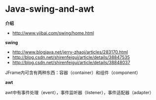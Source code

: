 # Java-swing-and-awt

**介绍**

- http://www.yiibai.com/swing/home.html

**swing**

- http://www.blogjava.net/jerry-zhaoj/articles/283170.html
- http://blog.csdn.net/shirenfeigui/article/details/38847535
- http://blog.csdn.net/shirenfeigui/article/details/38848037

JFrame内可含有两种东西：容器（container）和组件（component）

**awt**

awt中有事件处理（event），事件监听器（listener），事件适配器（adapter）
